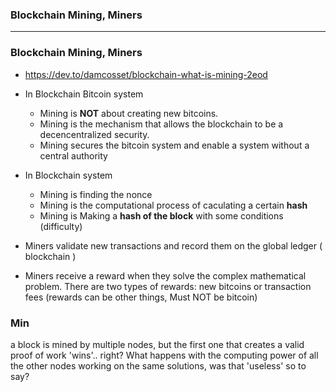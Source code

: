 ### Blockchain Mining, Miners

-------------------------------------------------

### Blockchain Mining, Miners

* https://dev.to/damcosset/blockchain-what-is-mining-2eod

* In Blockchain Bitcoin system
  * Mining is **NOT** about creating new bitcoins. 
  * Mining is the mechanism that allows the blockchain to be a decencentralized security. 
  * Mining secures the bitcoin system and enable a system without a central authority
  
* In Blockchain system
  * Mining is finding the nonce
  * Mining is the computational process of caculating a certain **hash**
  * Mining is Making a **hash of the block** with some conditions (difficulty)
  
* Miners validate new transactions and record them on the global ledger ( blockchain )
* Miners receive a reward when they solve the complex mathematical problem. There are two types of rewards: new bitcoins or transaction fees (rewards can be other things, Must NOT be bitcoin)



### Min

 a block is mined by multiple nodes, but the first one that creates a valid proof of work 'wins'.. right? What happens with the computing power of all the other nodes working on the same solutions, was that 'useless' so to say?

